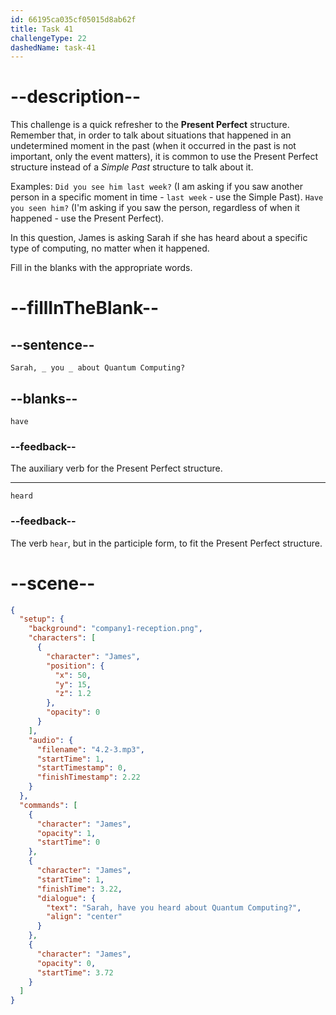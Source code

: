 ```yaml
---
id: 66195ca035cf05015d8ab62f
title: Task 41
challengeType: 22
dashedName: task-41
---
```


<!-- (Audio) James: Sarah, have you heard about Quantum Computing? -->

# --description--

This challenge is a quick refresher to the **Present Perfect** structure. Remember that, in order to talk about situations that happened in an undetermined moment in the past (when it occurred in the past is not important, only the event matters), it is common to use the Present Perfect structure instead of a *Simple Past* structure to talk about it. 

Examples: 
`Did you see him last week?` (I am asking if you saw another person in a specific moment in time - `last week` - use the Simple Past).
`Have you seen him?` (I'm asking if you saw the person, regardless of when it happened - use the Present Perfect).

In this question, James is asking Sarah if she has heard about a specific type of computing, no matter when it happened.

Fill in the blanks with the appropriate words.

# --fillInTheBlank--

## --sentence--

`Sarah, _ you _ about Quantum Computing?`

## --blanks--

`have`

### --feedback--

The auxiliary verb for the Present Perfect structure.

---

`heard`

### --feedback--

The verb `hear`, but in the participle form, to fit the Present Perfect structure.

# --scene--

```json
{
  "setup": {
    "background": "company1-reception.png",
    "characters": [
      {
        "character": "James",
        "position": {
          "x": 50,
          "y": 15,
          "z": 1.2
        },
        "opacity": 0
      }
    ],
    "audio": {
      "filename": "4.2-3.mp3",
      "startTime": 1,
      "startTimestamp": 0,
      "finishTimestamp": 2.22
    }
  },
  "commands": [
    {
      "character": "James",
      "opacity": 1,
      "startTime": 0
    },
    {
      "character": "James",
      "startTime": 1,
      "finishTime": 3.22,
      "dialogue": {
        "text": "Sarah, have you heard about Quantum Computing?",
        "align": "center"
      }
    },
    {
      "character": "James",
      "opacity": 0,
      "startTime": 3.72
    }
  ]
}
```
